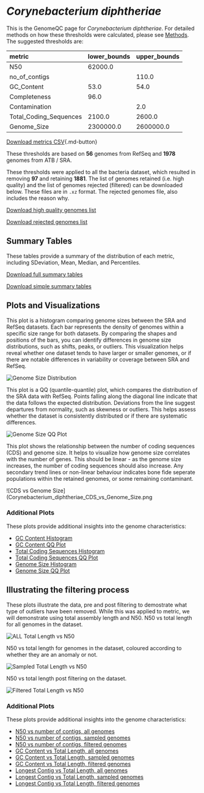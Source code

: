 # *Corynebacterium diphtheriae*

This is the GenomeQC page for *Corynebacterium diphtheriae*. For detailed methods on how these thresholds were calculated, please see [Methods](../../methods.md).
The suggested thresholds are: 

| metric                 | lower_bounds   | upper_bounds   |
|:-----------------------|:---------------|:---------------|
| N50                    | 62000.0        |                |
| no_of_contigs          |                | 110.0          |
| GC_Content             | 53.0           | 54.0           |
| Completeness           | 96.0           |                |
| Contamination          |                | 2.0            |
| Total_Coding_Sequences | 2100.0         | 2600.0         |
| Genome_Size            | 2300000.0      | 2600000.0      |

[Download metrics CSV](Corynebacterium_diphtheriae_metrics.csv){.md-button}


These thresholds are based on **56** genomes from RefSeq and **1978** genomes from ATB / SRA.

These thresholds were applied to all the bacteria dataset, which resulted in removing **97** and retaining **1881**.
The list of genomes retained (i.e. high quality) and the list of genomes rejected (filtered) can be downloaded below. These files are in `.xz` format. The rejected genomes file, also includes the reason why.

[Download high quality genomes list](Corynebacterium_diphtheriae_high_quality_genomes.csv.xz)


[Download rejected genomes list](Corynebacterium_diphtheriae_filtered_out_genomes.csv.xz)



## Summary Tables
These tables provide a summary of the distribution of each metric, including SDeviation, Mean, Median, and Percentiles.

[Download full summary tables](summary.csv)

[Download simple summary tables](selected_summary.csv)

## Plots and Visualizations

This plot is a histogram comparing genome sizes between the SRA and RefSeq datasets. Each bar represents the density of genomes within a specific size range for both datasets. By comparing the shapes and positions of the bars, you can identify differences in genome size distributions, such as shifts, peaks, or outliers. This visualization helps reveal whether one dataset tends to have larger or smaller genomes, or if there are notable differences in variability or coverage between SRA and RefSeq.

![Genome Size Distribution](Genome_Size_refseq_histogram_kde.png)

This plot is a QQ (quantile-quantile) plot, which compares the distribution of the SRA data with RefSeq. Points falling along the diagonal line indicate that the data follows the expected distribution. Deviations from the line suggest departures from normality, such as skewness or outliers. This helps assess whether the dataset is consistently distributed or if there are systematic differences.

![Genome Size QQ Plot](Genome_Size_refseq_qqplot.png)

This plot shows the relationship between the number of coding sequences (CDS) and genome size. It helps to visualize how genome size correlates with the number of genes. This should be linear - as the genome size increases, the number of coding sequences should also increase. Any secondary trend lines or non-linear behaviour indicates bone fide seperate populations within the retained genomes, or some remaining contaminant. 

![CDS vs Genome Size](Corynebacterium_diphtheriae_CDS_vs_Genome_Size.png

### Additional Plots

These plots provide additional insights into the genome characteristics:

- [GC Content Histogram](GC_Content_refseq_histogram_kde.png)
- [GC Content QQ Plot](GC_Content_refseq_qqplot.png)
- [Total Coding Sequences Histogram](Total_Coding_Sequences_refseq_histogram_kde.png)
- [Total Coding Sequences QQ Plot](Total_Coding_Sequences_refseq_qqplot.png)
- [Genome Size Histogram](Genome_Size_refseq_histogram_kde.png)
- [Genome Size QQ Plot](Genome_Size_refseq_qqplot.png)
## Illustrating the filtering process
These plots illustrate the data, pre and post filtering to demostrate what type of outliers have been removed. While this was applied to metric, we will demonstrate using total assembly length and N50.
N50 vs total length for all genomes in the dataset.

![ALL Total Length vs N50](Corynebacterium_diphtheriae_all_total_length_N50.png)

N50 vs total length for genomes in the dataset, coloured according to whether they are an anomaly or not.

![Sampled Total Length vs N50](Corynebacterium_diphtheriae_sample_total_length_N50.png)

N50 vs total length post filtering on the dataset.

![Filtered Total Length vs N50](Corynebacterium_diphtheriae_filt_total_length_N50.png)

### Additional Plots

These plots provide additional insights into the genome characteristics:

- [N50 vs number of contigs, all genomes](Corynebacterium_diphtheriae_all_N50_number.png)
- [N50 vs number of contigs, sampled genomes](Corynebacterium_diphtheriae_sample_N50_number.png)
- [N50 vs number of contigs, filtered genomes](Corynebacterium_diphtheriae_filt_N50_number.png)
- [GC Content vs Total Length, all genomes](Corynebacterium_diphtheriae_all_total_length_GC_Content.png)
- [GC Content vs Total Length, sampled genomes](Corynebacterium_diphtheriae_sample_total_length_GC_Content.png)
- [GC Content vs Total Length, filtered genomes](Corynebacterium_diphtheriae_filt_total_length_GC_Content.png)
- [Longest Contig vs Total Length, all genomes](Corynebacterium_diphtheriae_all_total_length_longest.png)
- [Longest Contig vs Total Length, sampled genomes](Corynebacterium_diphtheriae_sample_total_length_longest.png)
- [Longest Contig vs Total Length, filtered genomes](Corynebacterium_diphtheriae_filt_total_length_longest.png)
